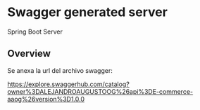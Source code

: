 # Swagger generated server

Spring Boot Server 


## Overview  
Se anexa la url del archivo swagger:

https://explore.swaggerhub.com/catalog?owner%3DALEJANDROAUGUSTOOG%26api%3DE-commerce-aaog%26version%3D1.0.0
